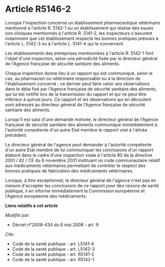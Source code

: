 # Article R5146-2

Lorsque l'inspection concerne un établissement pharmaceutique vétérinaire mentionné à l'article R. 5142-1 ou un établissement
qui réalise des essais non cliniques mentionnés à l'article R. 5141-2, les inspecteurs s'assurent notamment que cet
établissement respecte les bonnes pratiques prévues à l'article L. 5142-3 ou à l'article L. 5141-4 qui le concernent. 

Les établissements des entreprises mentionnées à l'article R. 5142-1 font l'objet d'une inspection, selon une périodicité
fixée par le directeur général de l'Agence française de sécurité sanitaire des aliments. 

Chaque inspection donne lieu à un rapport qui est communiqué, selon le cas, au pharmacien ou vétérinaire responsable ou à la
direction de l'établissement concerné ; ce dernier peut faire valoir ses observations dans le délai fixé par l'Agence
française de sécurité sanitaire des aliments, qui lui est notifié lors de la transmission du rapport et qui ne peut être
inférieur à quinze jours. Ce rapport et les observations qui en découlent sont adressés au directeur général de l'Agence
française de sécurité sanitaire des aliments. 

Lorsqu'il est saisi d'une demande motivée, le directeur général de l'Agence française de sécurité sanitaire des aliments
communique immédiatement à l'autorité compétente d'un autre Etat membre le rapport visé à l'alinéa précédent. 

Le directeur général de l'agence peut demander à l'autorité compétente d'un autre Etat membre de lui communiquer les
conclusions d'un rapport élaboré dans le cadre d'une inspection visée à l'article 80 de la directive 2001 / 82 / CE du 6
novembre 2001 instituant un code communautaire relatif aux médicaments vétérinaires permettant de contrôler le respect des
bonnes pratiques de fabrication des médicaments vétérinaires. 

Lorsque, à titre exceptionnel, le directeur général de l'agence n'est pas en mesure d'accepter les conclusions de ce rapport
pour des raisons de santé publique, il en informe immédiatement la Commission européenne et l'Agence européenne des
médicaments.

**Liens relatifs à cet article**

_Modifié par_:

  - Décret n°2008-434 du 6 mai 2008 - art. 9

_Cite_:

  - Code de la santé publique - art. L5141-4
  - Code de la santé publique - art. L5142-3
  - Code de la santé publique - art. R5141-2
  - Code de la santé publique - art. R5142-1
